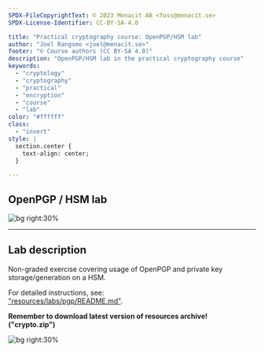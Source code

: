 ```yaml
---
SPDX-FileCopyrightText: © 2023 Menacit AB <foss@menacit.se>
SPDX-License-Identifier: CC-BY-SA-4.0

title: "Practical cryptography course: OpenPGP/HSM lab"
author: "Joel Rangsmo <joel@menacit.se>"
footer: "© Course authors (CC BY-SA 4.0)"
description: "OpenPGP/HSM lab in the practical cryptography course"
keywords:
  - "cryptology"
  - "cryptography"
  - "practical"
  - "encryption"
  - "course"
  - "lab"
color: "#ffffff"
class:
  - "invert"
style: |
  section.center {
    text-align: center;
  }

---
```

<!-- _footer: "%ATTRIBUTION_PREFIX% David Revoy (CC BY 4.0)" -->
## OpenPGP / HSM lab

![bg right:30%](images/39-mechanic.jpg)

---
<!-- _footer: "%ATTRIBUTION_PREFIX% David Revoy (CC BY 4.0)" -->
## Lab description
Non-graded exercise covering usage of OpenPGP and private key storage/generation on a HSM.
  
For detailed instructions, see:  
["resources/labs/pgp/README.md"](%RESOURCES_ARCHIVE%).  
  
**Remember to download latest version of resources archive! ("crypto.zip")**

![bg right:30%](images/39-mechanic.jpg)
